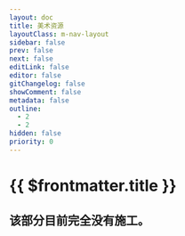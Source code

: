 ```yaml
---
layout: doc
title: 美术资源
layoutClass: m-nav-layout
sidebar: false
prev: false
next: false
editLink: false
editor: false
gitChangelog: false
showComment: false
metadata: false
outline:
  - 2
  - 2
hidden: false
priority: 0
---
```


<script setup>
import { ref } from "vue";
import { NAV_DATA } from './guidets/resource.ts'
const NAV_DATAS = ref(NAV_DATA)
</script>

# {{ $frontmatter.title }}
## 该部分目前完全没有施工。
<MNavLinks v-for="{title, items} in NAV_DATAS" :title="title" :items="items"/>

